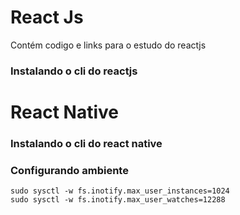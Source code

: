 # React Js
Contém codigo e links para o estudo do reactjs

### Instalando o cli do reactjs 


# React Native
### Instalando o cli do react native 

### Configurando ambiente
```
sudo sysctl -w fs.inotify.max_user_instances=1024
sudo sysctl -w fs.inotify.max_user_watches=12288
```

